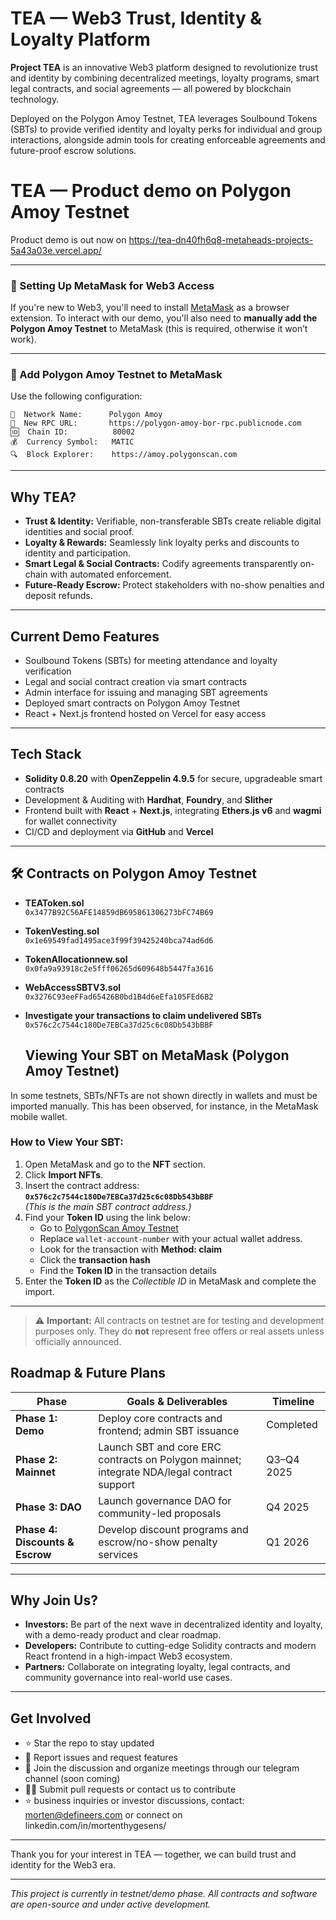 # TEA — Web3 Trust, Identity & Loyalty Platform
  
**Project TEA** is an innovative Web3 platform designed to revolutionize trust and identity by combining decentralized meetings, loyalty programs, smart legal contracts, and social agreements — all powered by blockchain technology.

Deployed on the Polygon Amoy Testnet, TEA leverages Soulbound Tokens (SBTs) to provide verified identity and loyalty perks for individual and group interactions, alongside admin tools for creating enforceable agreements and future-proof escrow solutions.


# TEA — Product demo on Polygon Amoy Testnet

Product demo is out now on https://tea-dn40fh6q8-metaheads-projects-5a43a03e.vercel.app/

---

### 🧭 Setting Up MetaMask for Web3 Access

If you're new to Web3, you'll need to install [MetaMask](https://metamask.io/) as a browser extension.
To interact with our demo, you'll also need to **manually add the Polygon Amoy Testnet** to MetaMask (this is required, otherwise it won’t work).

---

### 🔧 Add Polygon Amoy Testnet to MetaMask

Use the following configuration:

```
📛  Network Name:      Polygon Amoy
🔗  New RPC URL:       https://polygon-amoy-bor-rpc.publicnode.com
🆔  Chain ID:          80002
💰  Currency Symbol:   MATIC
🔍  Block Explorer:    https://amoy.polygonscan.com
```
---

## Why TEA?

- **Trust & Identity:** Verifiable, non-transferable SBTs create reliable digital identities and social proof.
- **Loyalty & Rewards:** Seamlessly link loyalty perks and discounts to identity and participation.
- **Smart Legal & Social Contracts:** Codify agreements transparently on-chain with automated enforcement.
- **Future-Ready Escrow:** Protect stakeholders with no-show penalties and deposit refunds.

---

## Current Demo Features

- Soulbound Tokens (SBTs) for meeting attendance and loyalty verification  
- Legal and social contract creation via smart contracts  
- Admin interface for issuing and managing SBT agreements  
- Deployed smart contracts on Polygon Amoy Testnet  
- React + Next.js frontend hosted on Vercel for easy access  

---

## Tech Stack

- **Solidity 0.8.20** with **OpenZeppelin 4.9.5** for secure, upgradeable smart contracts  
- Development & Auditing with **Hardhat**, **Foundry**, and **Slither**  
- Frontend built with **React** + **Next.js**, integrating **Ethers.js v6** and **wagmi** for wallet connectivity  
- CI/CD and deployment via **GitHub** and **Vercel**

---

## 🛠️ Contracts on Polygon Amoy Testnet

- **TEAToken.sol**  
  `0x3477B92C56AFE14859dB695861306273bFC74B69`

- **TokenVesting.sol**  
  `0x1e69549fad1495ace3f99f39425240bca74ad6d6`

- **TokenAllocationnew.sol**  
  `0x0fa9a93918c2e5fff06265d609648b5447fa3616`


- **WebAccessSBTV3.sol**  
  `0x3276C93eeFFad65426B0bd1B4d6eEfa105FEd6B2`


- **Investigate your transactions to claim undelivered SBTs**  
  `0x576c2c7544c180De7EBCa37d25c6c08Db543bBBF` 


   ## Viewing Your SBT on MetaMask (Polygon Amoy Testnet)

In some testnets, SBTs/NFTs are not shown directly in wallets and must be imported manually. This has been observed, for instance, in the MetaMask mobile wallet.

### How to View Your SBT:

1. Open MetaMask and go to the **NFT** section.
2. Click **Import NFTs**.
3. Insert the contract address:  
   **`0x576c2c7544c180De7EBCa37d25c6c08Db543bBBF`**  
   *(This is the main SBT contract address.)*
4. Find your **Token ID** using the link below:
   - Go to [PolygonScan Amoy Testnet](https://amoy.polygonscan.com/address/wallet-account-number)
   - Replace `wallet-account-number` with your actual wallet address.
   - Look for the transaction with **Method: claim**
   - Click the **transaction hash**
   - Find the **Token ID** in the transaction details
5. Enter the **Token ID** as the *Collectible ID* in MetaMask and complete the import.

---

> ⚠️ **Important:** All contracts on testnet are for testing and development purposes only. They do **not** represent free offers or real assets unless officially announced.



## Roadmap & Future Plans

| Phase                      | Goals & Deliverables                                        | Timeline       |
|----------------------------|------------------------------------------------------------|----------------|
| **Phase 1: Demo**           | Deploy core contracts and frontend; admin SBT issuance     | Completed      |
| **Phase 2: Mainnet**        | Launch SBT and core ERC contracts on Polygon mainnet; integrate NDA/legal contract support | Q3–Q4 2025     |
| **Phase 3: DAO**            | Launch governance DAO for community-led proposals          | Q4 2025        |
| **Phase 4: Discounts & Escrow** | Develop discount programs and escrow/no-show penalty services | Q1 2026        |

---

## Why Join Us?

- **Investors:** Be part of the next wave in decentralized identity and loyalty, with a demo-ready product and clear roadmap.  
- **Developers:** Contribute to cutting-edge Solidity contracts and modern React frontend in a high-impact Web3 ecosystem.  
- **Partners:** Collaborate on integrating loyalty, legal contracts, and community governance into real-world use cases.

---

## Get Involved

- ⭐ Star the repo to stay updated  
- 🐛 Report issues and request features  
- 💬 Join the discussion and organize meetings through our telegram channel (soon coming)  
- 👩‍💻 Submit pull requests or contact us to contribute
- ⭐ business inquiries or investor discussions, contact: morten@defineers.com or connect on linkedin.com/in/mortenthygesens/

---

Thank you for your interest in TEA — together, we can build trust and identity for the Web3 era.

---

*This project is currently in testnet/demo phase. All contracts and software are open-source and under active development.*
